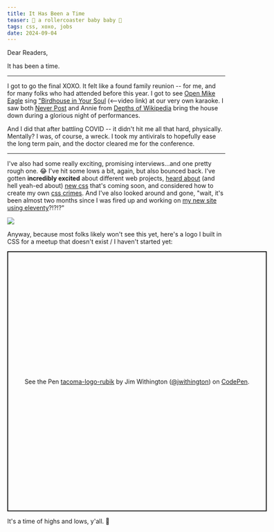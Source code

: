 ```yaml
---
title: It Has Been a Time
teaser: 🎢 a rollercoaster baby baby 🎵
tags: css, xoxo, jobs
date: 2024-09-04
---
```


Dear Readers,

It has been a time.

---

I got to go the final XOXO. It felt like a found family reunion -- for me, and for many folks who had attended before this year. I got to see [Open Mike Eagle][open] sing ["Birdhouse in Your Soul][birdhouse] (<--video link) at our very own karaoke. I saw both [Never Post][never] and Annie from [Depths of Wikipedia][depths] bring the house down during a glorious night of performances.

And I did that after battling COVID -- it didn't hit me all that hard, physically. Mentally? I was, of course, a wreck. I took my antivirals to hopefully ease the long term pain, and the doctor cleared me for the conference.

---

I've also had some really exciting, promising interviews...and one pretty rough one. 😂 I've hit some lows a bit, again, but also bounced back. I've gotten **incredibly excited** about different web projects, [heard about][syntax] (and hell yeah-ed about) [new css][css] that's coming soon, and considered how to create my own [css crimes][crimes].
And I've also looked around and gone, "wait, it's been almost two months since I was fired up and working on [my new site using eleventy][eleventy]?!?!?"

<img src="https://i.giphy.com/media/v1.Y2lkPTc5MGI3NjExMGg5d3Fmd2M5M3FmN285YzdtYjk5dHVqZG44N3p2ZWhwNnNhZGxjbyZlcD12MV9pbnRlcm5hbF9naWZfYnlfaWQmY3Q9Zw/26BRtI7Yk5PJWIfwA/giphy.gif">

Anyway, because most folks likely won't see this yet, here's a logo I built in CSS for a meetup that doesn't exist / I haven't started yet:

<p class="codepen" data-height="600" data-slug-hash="ZEdjYOz" data-pen-title="tacoma-logo-rubik" data-user="jwithington" style="height: 600px; width:600px; box-sizing: border-box; display: flex; align-items: center; justify-content: center; border: 2px solid; margin: 1em 0; padding: 1em;">
  <span>See the Pen <a href="https://codepen.io/jwithington/pen/ZEdjYOz">
  tacoma-logo-rubik</a> by Jim Withington (<a href="https://codepen.io/jwithington">@jwithington</a>)
  on <a href="https://codepen.io">CodePen</a>.</span>
</p>
<script async src="https://cpwebassets.codepen.io/assets/embed/ei.js"></script>

It's a time of highs and lows, y'all. 🎢

[open]: http://mikeeagle.net/
[birdhouse]: https://www.youtube.com/watch?v=vn_or9gEB6g
[never]: https://www.neverpo.st/
[depths]: https://www.instagram.com/depthsofwikipedia
[eleventy]: https://earnest-cactus-e2ee4c.netlify.app/
[css]: https://nerdy.dev/text-box-ftw
[syntax]: https://syntax.fm/show/812/css-4-5-and-6-with-google-s-una-and-adam
[crimes]: https://cohost.org/rc/tagged/css%20crimes
